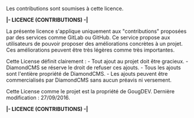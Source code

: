 Les contributions sont soumises à cette licence.

************************************************|- LICENCE (CONTRIBUTIONS) -|************************************************

La présente licence s'applique uniquement aux "contributions" proposées par des services comme GitLab ou GitHub.
Ce service propose aux utilisateurs de pouvoir proposer des améliorations concrètes à un projet.
Ces améliorations peuvent être très légères comme très importantes.

Cette License définit clairement :
    - Tout ajout au projet doit être gracieux.
    - DiamondCMS se réserve le droit de refuser ces ajouts.
    - Tous les ajouts sont l'entière propriété de DiamondCMS.
    - Les ajouts peuvent être commercialisés par DiamondCMS sans aucun préavis ni versement.
    
Cette License comme le projet est la propriété de GougDEV.
Dernière modification : 27/09/2016.

************************************************|- LICENCE (CONTRIBUTIONS) -|************************************************